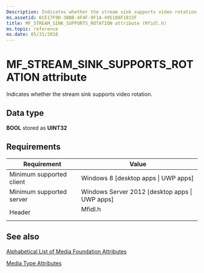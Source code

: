 ```yaml
---
Description: Indicates whether the stream sink supports video rotation.
ms.assetid: 6CE17F9D-3BBB-4F4F-9F1A-495188F1815F
title: MF_STREAM_SINK_SUPPORTS_ROTATION attribute (Mfidl.h)
ms.topic: reference
ms.date: 05/31/2018
---
```


# MF\_STREAM\_SINK\_SUPPORTS\_ROTATION attribute

Indicates whether the stream sink supports video rotation.

## Data type

**BOOL** stored as **UINT32**

## Requirements



| Requirement | Value |
|-------------------------------------|------------------------------------------------------------------------------------|
| Minimum supported client<br/> | Windows 8 \[desktop apps \| UWP apps\]<br/>                                  |
| Minimum supported server<br/> | Windows Server 2012 \[desktop apps \| UWP apps\]<br/>                        |
| Header<br/>                   | <dl> <dt>Mfidl.h</dt> </dl> |



## See also

<dl> <dt>

[Alphabetical List of Media Foundation Attributes](alphabetical-list-of-media-foundation-attributes.md)
</dt> <dt>

[Media Type Attributes](media-type-attributes.md)
</dt> </dl>

 

 




